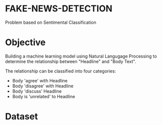 # FAKE-NEWS-DETECTION
Problem based on Sentimental Classification

# Objective
Building a machine learning model using Natural Langugage Processing to determine the relationship between "Headline" and "Body Text".

The relationship can be classified into four categories: 
* Body 'agree' with Headline
* Body 'disagree' with Headline
* Body 'discuss' Headline
* Body is 'unrelated' to Headline

# Dataset

